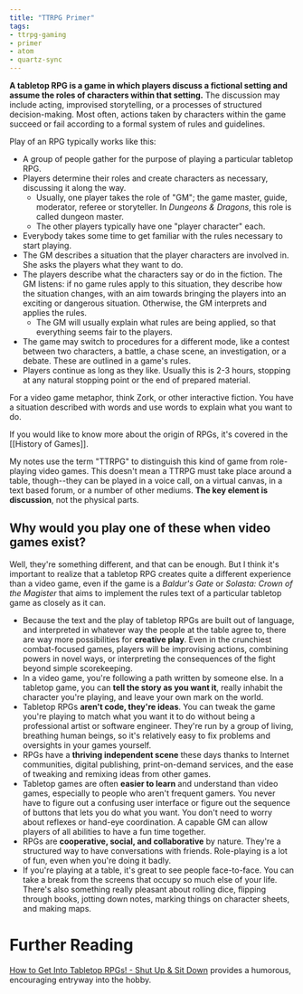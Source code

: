 ```yaml
---
title: "TTRPG Primer"
tags:
- ttrpg-gaming
- primer
- atom 
- quartz-sync
---
```


**A tabletop RPG is a game in which players discuss a fictional setting and assume the roles of characters within that setting.** The discussion may include acting, improvised storytelling, or a processes of structured decision-making. Most often, actions taken by characters within the game succeed or fail according to a formal system of rules and guidelines.

Play of an RPG typically works like this:
- A group of people gather for the purpose of playing a particular tabletop RPG.
- Players determine their roles and create characters as necessary, discussing it along the way.
	- Usually, one player takes the role of "GM"; the game master, guide, moderator, referee or storyteller. In *Dungeons & Dragons*, this role is called dungeon master.
	- The other players typically have one "player character" each.
- Everybody takes some time to get familiar with the rules necessary to start playing.
- The GM describes a situation that the player characters are involved in. She asks the players what they want to do.
- The players describe what the characters say or do in the fiction.  The GM listens: if no game rules apply to this situation, they describe how the situation changes, with an aim towards bringing the players into an exciting or dangerous situation. Otherwise, the GM interprets and applies the rules.
	- The GM will usually explain what rules are being applied, so that everything seems fair to the players.
- The game may switch to procedures for a different mode, like a contest between two characters, a battle, a chase scene, an investigation, or a debate. These are outlined in a game's rules.
- Players continue as long as they like. Usually this is 2-3 hours, stopping at any natural stopping point or the end of prepared material.

For a video game metaphor, think Zork, or other interactive fiction. You have a situation described with words and use words to explain what you want to do.

If you would like to know more about the origin of RPGs, it's covered in the [[History of Games]].

My notes use the term "TTRPG" to distinguish this kind of game from role-playing video games. This doesn't mean a TTRPG must take place around a table, though--they can be played in a voice call, on a virtual canvas, in a text based forum, or a number of other mediums. **The key element is discussion**, not the physical parts.
## Why would you play one of these when video games exist?

Well, they're something different, and that can be enough. But I think it's important to realize that a tabletop RPG creates quite a different experience than a video game, even if the game is a *Baldur's Gate* or *Solasta: Crown of the Magister* that aims to implement the rules text of a particular tabletop game as closely as it can.

- Because the text and the play of tabletop RPGs are built out of language, and interpreted in whatever way the people at the table agree to, there are way more possibilities for **creative play**. Even in the crunchiest combat-focused games, players will be improvising actions, combining powers in novel ways, or interpreting the consequences of the fight beyond simple scorekeeping.
- In a video game, you're following a path written by someone else. In a tabletop game, you can **tell the story as you want it**, really inhabit the character you're playing, and leave your own mark on the world.
- Tabletop RPGs **aren't code, they're ideas**. You can tweak the game you're playing to match what you want it to do without being a professional artist or software engineer. They're run by a group of living, breathing human beings, so it's relatively easy to fix problems and oversights in your games yourself.
- RPGs have a **thriving independent scene** these days thanks to Internet communities, digital publishing, print-on-demand services, and the ease of tweaking and remixing ideas from other games.
- Tabletop games are often **easier to learn** and understand than video games, especially to people who aren't frequent gamers. You never have to figure out a confusing user interface or figure out the sequence of buttons that lets you do what you want. You don't need to worry about reflexes or hand-eye coordination. A capable GM can allow players of all abilities to have a fun time together.
- RPGs are **cooperative, social, and collaborative** by nature. They're a structured way to have conversations with friends. Role-playing is a lot of fun, even when you're doing it badly.
- If you're playing at a table, it's great to see people face-to-face. You can take a break from the screens that occupy so much else of your life. There's also something really pleasant about rolling dice, flipping through books, jotting down notes, marking things on character sheets, and making maps.

# Further Reading

[How to Get Into Tabletop RPGs! - Shut Up & Sit Down](https://www.youtube.com/watch?v=N9NtdF51GWE) provides a humorous, encouraging entryway into the hobby.